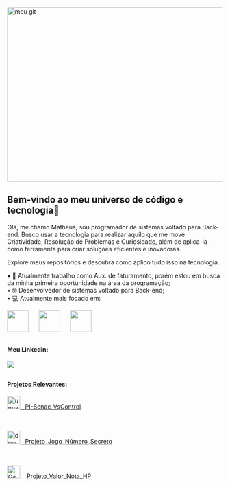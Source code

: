 
<img width="1248" height="407" alt="meu git" src="https://github.com/user-attachments/assets/cf7904fb-49d0-4106-a020-3035378af6d0" />


## Bem-vindo ao meu universo de código e tecnologia👋

Olá, me chamo Matheus, sou programador de sistemas voltado para Back-end. Busco usar a tecnologia para realizar aquilo que me move: Criatividade, Resolução de Problemas e Curiosidade, além de aplica-la como ferramenta para criar soluções eficientes e inovadoras. 

Explore meus repositórios e descubra como aplico tudo isso na tecnologia.

 • 💼 Atualmente trabalho como Aux. de faturamento, porém estou em busca da minha primeira oportunidade na área da programação;                                                            
 • 🤓 Desenvolvedor de sistemas voltado para Back-end;                                                                                                                                     
 • 💻 Atualmente mais focado em:                                                                                                                                                           

<div display="inline">
    <img width='50' height='50' src="https://cdn.jsdelivr.net/gh/devicons/devicon@latest/icons/csharp/csharp-original.svg" /> &nbsp;&nbsp;
    &nbsp;&nbsp;<img width='50' height='50' src="https://cdn.jsdelivr.net/gh/devicons/devicon@latest/icons/mysql/mysql-original-wordmark.svg" /> &nbsp;&nbsp;
    &nbsp;&nbsp;<img width='50' height='50' src="https://cdn.jsdelivr.net/gh/devicons/devicon@latest/icons/java/java-original.svg" /> &nbsp;&nbsp;
 </div>

##

#### Meu Linkedin:
<a href="https://www.linkedin.com/in/matozmatheus/">
 <img src="https://img.shields.io/badge/linkedin-%230077B5.svg?style=for-the-badge&logo=linkedin&logoColor=white">
</a>

##

#### Projetos Relevantes:

  <a href="https://github.com/matheus-souza-matos/PI-SENAC-VsControl">
   <img width="30" height="30" alt="unnamed" src="https://github.com/user-attachments/assets/b52d673c-3a28-4bde-8375-49f9c52f5683" />&nbsp;&nbsp; PI-Senac_VsControl
  </a>
 
  <br><br><a href="https://github.com/matheus-souza-matos/Projeto_Jogo">
   <img width="30" height="30" alt="download" src="https://github.com/user-attachments/assets/4daac0a5-ccb8-4c5e-9bdd-60f96e12fb07" />&nbsp;&nbsp; Projeto_Jogo_Número_Secreto
  </a>
 
  <br><br><a href="https://github.com/matheus-souza-matos/Projeto_ValorNotaHp">
   <img width="30" height="30" alt="Gemini_Generated_Image_oc1nz1oc1nz1oc1n" src="https://github.com/user-attachments/assets/4aac1571-76de-4322-bbe9-65d5749d8934" /> &nbsp;&nbsp; Projeto_Valor_Nota_HP
  </a>
  

<!--
-->
